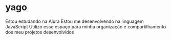 # yago 

Estou estudando na Alura
Estou me desenvolvendo na linguagem JavaScript
Utilizo esse espaço para minha organização e compartilhamento dos meu projetos desenvolvidos
